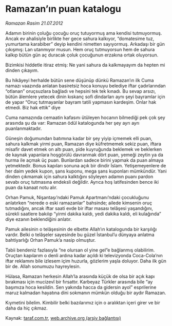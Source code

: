 # Ramazan’ın puan katalogu

*Ramazan Rasim 21.07.2012*

<div class="yazi"><p>Adamın birinin çoluğu çocuğu oruç tutuyormuş ama kendisi tutmuyormuş. Ancak ev ahalisiyle birlikte her gece sahura kalkıyor, “domatesime tuz, yumurtama karabiber” deyip kendini nimetten sayıyormuş. Arkadaşı bir gün çıkışmış: Lan utanmıyor musun. Hem oruç tutmuyorsun hem de sahura kalkıp bütün gün aç duracak çoluk çocuğunun erzakına ortak oluyorsun.</p>
<p>Bizimkisi hiddetle itiraz etmiş: Ne yani sahura da kalkmayayım da hepten mi dinden çıkayım.</p>
<p>Bu hikâyeyi herhalde bütün sene düşünüp dünkü Ramazan’ın ilk Cuma namazı vaazında anlatan basiretsiz hoca konuyu belediye iftar çadırlarından “otlanan” oruçsuzlara bağladı ve hepsini tek tek kınadı. Bu sevap arsızı, bütün âlemlere yetecek dinin kıskanç sofi dindarları aynı şeyi bayramlar için de yapar “Oruç tutmayanlar bayram tatili yapmasın kardeşim. Onlar hak etmedi. Biz hak ettik” diye</p>
<p>Cuma namazında cemaatin kafasını ütüleyen hocanın bilmediği pek çok şey arasında şu da var: Ramazan ödül katalogunda her şey ayrı ayrı puanlanmaktadır.</p>
<p>Güneşin doğumundan batımına kadar bir şey yiyip içmemek elli puan, sahura kalkmak yirmi puan, Ramazan diye küfretmemek sekiz puan, iftara misafir davet etmek on altı puan, pide kuyruğunda beklemek ve beklerken de kaynak yapanlara hoşgörülü davranmak dört puan, yemeği zeytin ya da hurma ile açmak üç puan. Bunlardan sadece birini yapmak da puan almaya yetmektedir. Bonus kapıları sonuna açık bir dindir İslam. Yetişemeyenlere de her daim yedek kupon, şans kuponu, mega şans kuponları mümkündür. Yani dinden çıkmamak için sahura kalktığını söyleyen adamın puanı pardon sevabı oruç tutmasına endeksli değildir. Ayrıca hoş latifesinden bence iki puan da kanaat notu alır.</p>
<p>Orhan Pamuk, Nişantaşı’ndaki Pamuk Apartmanı’ndaki çocukluğunu anlatırken “nerede o eski ramazanlar” bahsinde; ailede kimsenin oruç tutmadığını, ancak iftar saati evde bir iftar masası telâşesi yaşandığını, sürekli saatlere bakılıp “yirmi dakika kaldı, yedi dakika kaldı, eli kulağında” diye ezanın beklendiğini anlatır.</p>
<p>Pamuk ailesinin o telâşesinin de elbette Allah’ın katalogunda bir karşılığı vardır. Belki o telâşeler sayesinde bu güzel İstanbul’u dünyaya anlatma bahtiyarlığı Orhan Pamuk’a nasip olmuştur.</p>
<p>Tabii bendeniz fazlasıyla “ne olursan ol yine gel”e bağlanmış olabilirim. Oruçtan kapılarım o denli ardına kadar açıldı ki televizyonda Coca-Cola’nın iftar reklamını bile izlesem içim huzurla, gözlerim yaşla doluyor. Daha ilk gün bir de. Allah sonumuzu hayreylesin.</p>
<p>Hülasa, Ramazan herkesin Allah’la arasında küçük de olsa bir açık kapı bırakması için mucizevî bir fırsattır. Karbeyaz Türkler arasında bile “ay başımıza hoca kesildin. Sen yakında hacca da gidersin ayol” esprilerine maruz kalmadan hayatına dini sokmanın mümkün olduğu bir aydır Ramazan.</p>
<p>Kıymetini bilelim. Kimbilir belki bazılarımız için o aralıktan içeri girer ve bir daha da hiç çıkmaz.</p>
</div>

Kaynak: [taraf.com.tr](http://www.taraf.com.tr/ramazan-rasim/makale-ramazan-in-puan-katalogu.htm), [web.archive.org (arşiv bağlantısı)](http://web.archive.org/web/20130624185945/http://www.taraf.com.tr/ramazan-rasim/makale-ramazan-in-puan-katalogu.htm)
